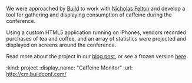 We were approached by [Build][] to work with [Nicholas Felton][] and develop a tool for gathering and displaying consumption of caffeine during the conference.

Using a custom HTML5 application running on iPhones, vendors recorded purchases of tea and coffee, and an array of statistics were projected and displayed on screens around the conference.

Read more about the project in our [blog post](/building-caffeine-monitor), or see a frozen version [here](http://cm.buildconf.com)



[Build]: http://buildconf.com
[Nicholas Felton]: http://feltron.com

:kind: project
:display_name: "Caffeine Monitor"
:url: http://cm.buildconf.com/